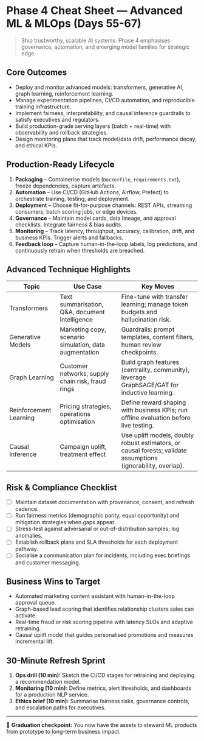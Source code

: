 # Phase 4 Cheat Sheet — Advanced ML & MLOps (Days 55-67)

> Ship trustworthy, scalable AI systems. Phase 4 emphasises governance, automation, and emerging model families for strategic edge.

## Core Outcomes

- Deploy and monitor advanced models: transformers, generative AI, graph learning, reinforcement learning.
- Manage experimentation pipelines, CI/CD automation, and reproducible training infrastructure.
- Implement fairness, interpretability, and causal inference guardrails to satisfy executives and regulators.
- Build production-grade serving layers (batch + real-time) with observability and rollback strategies.
- Design monitoring plans that track model/data drift, performance decay, and ethical KPIs.

## Production-Ready Lifecycle

1. **Packaging** – Containerise models (`Dockerfile`, `requirements.txt`), freeze dependencies, capture artefacts.
2. **Automation** – Use CI/CD (GitHub Actions, Airflow, Prefect) to orchestrate training, testing, and deployment.
3. **Deployment** – Choose fit-for-purpose channels: REST APIs, streaming consumers, batch scoring jobs, or edge devices.
4. **Governance** – Maintain model cards, data lineage, and approval checklists. Integrate fairness & bias audits.
5. **Monitoring** – Track latency, throughput, accuracy, calibration, drift, and business KPIs. Trigger alerts and fallbacks.
6. **Feedback loop** – Capture human-in-the-loop labels, log predictions, and continuously retrain when thresholds are breached.

## Advanced Technique Highlights

| Topic | Use Case | Key Moves |
|-------|----------|-----------|
| Transformers | Text summarisation, Q&A, document intelligence | Fine-tune with transfer learning; manage token budgets and hallucination risk. |
| Generative Models | Marketing copy, scenario simulation, data augmentation | Guardrails: prompt templates, content filters, human review checkpoints. |
| Graph Learning | Customer networks, supply chain risk, fraud rings | Build graph features (centrality, community), leverage GraphSAGE/GAT for inductive learning. |
| Reinforcement Learning | Pricing strategies, operations optimisation | Define reward shaping with business KPIs; run offline evaluation before live testing. |
| Causal Inference | Campaign uplift, treatment effect | Use uplift models, doubly robust estimators, or causal forests; validate assumptions (ignorability, overlap). |

## Risk & Compliance Checklist

- [ ] Maintain dataset documentation with provenance, consent, and refresh cadence.
- [ ] Run fairness metrics (demographic parity, equal opportunity) and mitigation strategies when gaps appear.
- [ ] Stress-test against adversarial or out-of-distribution samples; log anomalies.
- [ ] Establish rollback plans and SLA thresholds for each deployment pathway.
- [ ] Socialise a communication plan for incidents, including exec briefings and customer messaging.

## Business Wins to Target

- Automated marketing content assistant with human-in-the-loop approval queue.
- Graph-based lead scoring that identifies relationship clusters sales can activate.
- Real-time fraud or risk scoring pipeline with latency SLOs and adaptive retraining.
- Causal uplift model that guides personalised promotions and measures incremental lift.

## 30-Minute Refresh Sprint

1. **Ops drill (10 min):** Sketch the CI/CD stages for retraining and deploying a recommendation model.
2. **Monitoring (10 min):** Define metrics, alert thresholds, and dashboards for a production NLP service.
3. **Ethics brief (10 min):** Summarise fairness risks, governance controls, and escalation paths for executives.

---

🎯 **Graduation checkpoint:** You now have the assets to steward ML products from prototype to long-term business impact.
